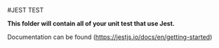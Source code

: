 #JEST TEST

**This folder will contain all of your unit test that use Jest.**

Documentation can be found (https://jestjs.io/docs/en/getting-started)